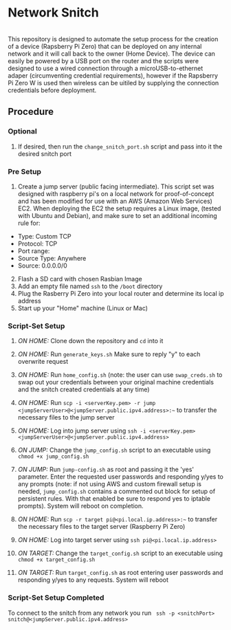 # Network Snitch

<br>
This repository is designed to automate the setup process for the creation of a device (Rapsberry Pi Zero) that can be deployed on any internal network and it will call back to the owner (Home Device).  The device can easily be powered by a USB port on the router and the scripts were designed to use a wired connection through a microUSB-to-ethernet adaper (circumventing credential requirements), however if the Rapsberry Pi Zero W is used then wireless can be uitiled by supplying the connection credentials before deployment.
<br>

## Procedure

### Optional 
1. If desired, then run the `change_snitch_port.sh` script and pass into it the desired snitch port

### Pre Setup 
1. Create a jump server (public facing intermediate). This script set was designed with raspberry pi's on a local network for proof-of-concept and has been modified for use with an AWS (Amazon Web Services) EC2. When deploying the EC2 the setup requires a Linux image, (tested with Ubuntu and Debian), and make sure to set an additional incoming rule for: 
- Type: Custom TCP
- Protocol: TCP
- Port range: <Desired Port>
- Source Type: Anywhere
- Source: 0.0.0.0/0 

2. Flash a SD card with chosen Rasbian Image
3. Add an empty file named `ssh` to the `/boot` directory
4. Plug the Rasberry Pi Zero into your local router and determine its local ip address
5. Start up your "Home" machine (Linux or Mac)

### Script-Set Setup

1. *ON HOME:* Clone down the repository and `cd` into it

2. *ON HOME:* Run `generate_keys.sh` Make sure to reply "y" to each overwrite request

3. *ON HOME:* Run `home_config.sh` (note: the user can use `swap_creds.sh` to swap out your credentials between your original machine credentials and the snitch created credentials at any time)

4. *ON HOME:* Run `scp -i <serverKey.pem> -r jump <jumpServerUser>@<jumpServer.public.ipv4.address>:~` to transfer the necessary files to the jump server

5. *ON HOME:* Log into jump server using `ssh -i <serverKey.pem> <jumpServerUser>@<jumpServer.public.ipv4.address>`

6. *ON JUMP:* Change the `jump_config.sh` script to an executable using `chmod +x jump_config.sh`

7. *ON JUMP:* Run `jump-config.sh` as root and passing it the 'yes' parameter. Enter the requested user passwords and responding y/yes to any prompts (note: if not using AWS and custom firewall setup is needed, `jump_config.sh` contains a commented out block for setup of persistent rules. With that enabled be sure to respond yes to iptable prompts). System will reboot on completion.

8. *ON HOME:* Run `scp -r target pi@<pi.local.ip.address>:~` to transfer the necessary files to the target server (Raspberry Pi Zero)

9. *ON HOME:* Log into target server using `ssh pi@<pi.local.ip.address>`

10. *ON TARGET:* Change the `target_config.sh` script to an executable using `chmod +x target_config.sh`

11. *ON TARGET:* Run `target_config.sh` as root entering user passwords and responding y/yes to any requests. System will reboot

### Script-Set Setup Completed

To connect to the snitch from any network you run ` ssh -p <snitchPort> snitch@<jumpServer.public.ipv4.address>`
